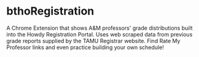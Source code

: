 # bthoRegistration
A Chrome Extension that shows A&amp;M professors' grade distributions built into the Howdy Registration Portal. Uses web scraped data from previous grade reports supplied by the TAMU Registrar website. Find Rate My Professor links and even practice building your own schedule!
